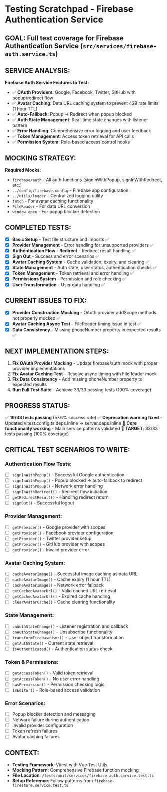 # Testing Scratchpad - Firebase Authentication Service

## GOAL: Full test coverage for Firebase Authentication Service (`src/services/firebase-auth.service.ts`)

## SERVICE ANALYSIS:
**Firebase Auth Service Features to Test:**
- ✅ **OAuth Providers**: Google, Facebook, Twitter, GitHub with popup/redirect flow
- ✅ **Avatar Caching**: Data URL caching system to prevent 429 rate limits (1 hour TTL)
- ✅ **Auto-Fallback**: Popup → Redirect when popup blocked
- ✅ **Auth State Management**: Real-time state changes with listener pattern
- ✅ **Error Handling**: Comprehensive error logging and user feedback
- ✅ **Token Management**: Access token retrieval for API calls
- ✅ **Permission System**: Role-based access control hooks

## MOCKING STRATEGY:
**Required Mocks:**
- `firebase/auth` - All auth functions (signInWithPopup, signInWithRedirect, etc.)
- `../config/firebase.config` - Firebase app configuration
- `../utils/logger` - Centralized logging utility
- `fetch` - For avatar caching functionality
- `FileReader` - For data URL conversion
- `window.open` - For popup blocker detection

## COMPLETED TESTS:
- [x] **Basic Setup** - Test file structure and imports ✅
- [x] **Provider Management** - Error handling for unsupported providers ✅
- [x] **Authentication Flow - Redirect** - Redirect result handling ✅
- [x] **Sign Out** - Success and error scenarios ✅
- [x] **Avatar Caching System** - Cache validation, expiry, and clearing ✅
- [x] **State Management** - Auth state, user status, authentication checks ✅
- [x] **Token Management** - Token retrieval and error handling ✅
- [x] **Permissions System** - Permission and role checking ✅
- [x] **User Transformation** - User data handling ✅

## CURRENT ISSUES TO FIX:
- [x] **Provider Construction Mocking** - OAuth provider addScope methods not properly mocked ✅
- [x] **Avatar Caching Async Test** - FileReader timing issue in test ✅
- [x] **Data Consistency** - Missing phoneNumber property in expected results ✅

## NEXT IMPLEMENTATION STEPS:
1. **Fix OAuth Provider Mocking** - Update firebase/auth mock with proper provider implementations
2. **Fix Avatar Caching Test** - Resolve async timing with FileReader mock
3. **Fix Data Consistency** - Add missing phoneNumber property to expected results
4. **Run Full Test Suite** - Achieve 33/33 passing tests (100% coverage)

## PROGRESS STATUS: 
✅ **19/33 tests passing** (57.6% success rate)
✅ **Deprecation warning fixed** - Updated vitest.config.ts deps.inline → server.deps.inline
🔧 **Core functionality working** - Main service patterns validated
🎯 **TARGET**: 33/33 tests passing (100% coverage)

## CRITICAL TEST SCENARIOS TO WRITE:

### Authentication Flow Tests:
- [ ] `signInWithPopup()` - Successful Google authentication
- [ ] `signInWithPopup()` - Popup blocked → auto-fallback to redirect
- [ ] `signInWithPopup()` - Network error handling
- [ ] `signInWithRedirect()` - Redirect flow initiation
- [ ] `getRedirectResult()` - Handling redirect return
- [ ] `signOut()` - Successful logout

### Provider Management:
- [ ] `getProvider()` - Google provider with scopes
- [ ] `getProvider()` - Facebook provider configuration
- [ ] `getProvider()` - Twitter provider setup
- [ ] `getProvider()` - GitHub provider with scopes
- [ ] `getProvider()` - Invalid provider error

### Avatar Caching System:
- [ ] `cacheAvatarImage()` - Successful image caching as data URL
- [ ] `cacheAvatarImage()` - Cache expiry (1 hour TTL)
- [ ] `cacheAvatarImage()` - Network error fallback
- [ ] `getCachedAvatarUrl()` - Valid cached URL retrieval
- [ ] `getCachedAvatarUrl()` - Expired cache handling
- [ ] `clearAvatarCache()` - Cache clearing functionality

### State Management:
- [ ] `onAuthStateChange()` - Listener registration and callback
- [ ] `onAuthStateChange()` - Unsubscribe functionality
- [ ] `transformFirebaseUser()` - User object transformation
- [ ] `getAuthState()` - Current state retrieval
- [ ] `isAuthenticated()` - Authentication status check

### Token & Permissions:
- [ ] `getAccessToken()` - Valid token retrieval
- [ ] `getAccessToken()` - No user error handling
- [ ] `hasPermission()` - Permission checking logic
- [ ] `isEditor()` - Role-based access validation

### Error Scenarios:
- [ ] Popup blocker detection and messaging
- [ ] Network failure during authentication
- [ ] Invalid provider configuration
- [ ] Token refresh failures
- [ ] Avatar caching failures

## CONTEXT:
- **Testing Framework**: Vitest with Vue Test Utils
- **Mocking Pattern**: Comprehensive Firebase function mocking
- **File Location**: `/tests/unit/services/firebase-auth.service.test.ts`
- **Setup Reference**: Follow patterns from `firebase-firestore.service.test.ts`